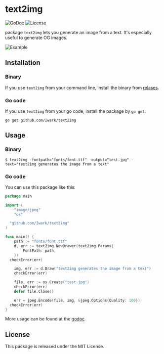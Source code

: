 text2img
===
[![GoDoc](https://godoc.org/gopkg.in/Iwark/spreadsheet.v2?status.svg)](https://godoc.org/gopkg.in/Iwark/spreadsheet.v2)
[![License](https://img.shields.io/badge/license-MIT-blue.svg)](LICENSE)

package `text2img` lets you generate an image from a text. It's especially useful to generate OG images.

![Example](https://i.imgur.com/3MjL1Pg.jpg)

## Installation

### Binary

If you use `text2img` from your command line, install the binary from [relases](https://github.com/Iwark/text2img/releases).

### Go code

If you use `text2img` from your go code, install the package by `go get`.

```
go get github.com/Iwark/text2img
```

## Usage

### Binary

```
$ text2img -fontpath="fonts/font.ttf" -output="test.jpg" -text="text2img generates the image from a text"
```

### Go code

You can use this package like this:

```go
package main

import (
	"image/jpeg"
	"os"

  "github.com/Iwark/text2img"
)

func main() {
	path := "fonts/font.ttf"
	d, err := text2img.NewDrawer(text2img.Params{
		FontPath: path,
	})
  checkError(err)

	img, err := d.Draw("text2img generates the image from a text")
	checkError(err)

	file, err := os.Create("test.jpg")
	checkError(err)
	defer file.Close()

	err = jpeg.Encode(file, img, &jpeg.Options{Quality: 100})
  checkError(err)
}
```

More usage can be found at the [godoc](https://godoc.org/github.com/Iwark/text2img).

## License

This package is released under the MIT License.

